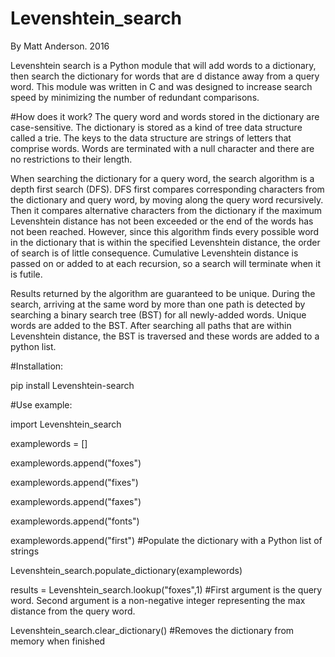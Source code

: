 # Levenshtein_search
By Matt Anderson. 2016

Levenshtein search is a Python module that will add words to a dictionary, then search the dictionary for words that are d distance away from a query word. This module was written in C and was designed to increase search speed by minimizing the number of redundant comparisons.

#How does it work?
The query word and words stored in the dictionary are case-sensitive. The dictionary is stored as a kind of tree data structure called a trie. The keys to the data structure are strings of letters that comprise words. Words are terminated with a null character and there are no restrictions to their length.

When searching the dictionary for a query word, the search algorithm is a depth first search (DFS). DFS first compares corresponding characters from the dictionary and query word, by moving along the query word recursively. Then it compares alternative characters from the dictionary if the maximum Levenshtein distance has not been exceeded or the end of the words has not been reached. However, since this algorithm finds every possible word in the dictionary that is within the specified Levenshtein distance, the order of search is of little consequence. Cumulative Levenshtein distance is passed on or added to at each recursion, so a search will terminate when it is futile.

Results returned by the algorithm are guaranteed to be unique. During the search, arriving at the same word by more than one path is detected by searching a binary search tree (BST) for all newly-added words. Unique words are added to the BST. After searching all paths that are within Levenshtein distance, the BST is traversed and these words are added to a python list.

#Installation:

pip install Levenshtein-search

#Use example:

import Levenshtein_search

examplewords = []

examplewords.append("foxes")

examplewords.append("fixes")

examplewords.append("faxes")

examplewords.append("fonts")

examplewords.append("first") #Populate the dictionary with a Python list of strings

Levenshtein_search.populate_dictionary(examplewords)

results = Levenshtein_search.lookup("foxes",1) #First argument is the query word. Second argument is a non-negative integer representing the max distance from the query word.

Levenshtein_search.clear_dictionary() #Removes the dictionary from memory when finished
